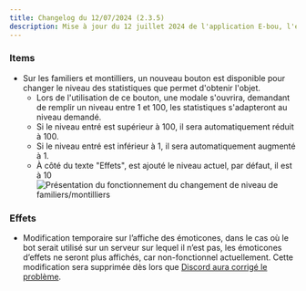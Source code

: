 ```yaml
---
title: Changelog du 12/07/2024 (2.3.5)
description: Mise à jour du 12 juillet 2024 de l'application E-bou, l'encyclopédie DOFUS la plus complète sur Discord.
---
```

### Items
- Sur les familiers et montilliers, un nouveau bouton est disponible pour changer le niveau des statistiques que permet d'obtenir l'objet.
   - Lors de l'utilisation de ce bouton, une modale s'ouvrira, demandant de remplir un niveau entre 1 et 100, les statistiques s'adapteront au niveau demandé.
   - Si le niveau entré est supérieur à 100, il sera automatiquement réduit à 100.
   - Si le niveau entré est inférieur à 1, il sera automatiquement augmenté à 1.
   - À côté du texte "Effets", est ajouté le niveau actuel, par défaut, il est à 10
![Présentation du fonctionnement du changement de niveau de familiers/montilliers](https://faareoh.fr/cdn/Discord_0pevS01YeH.gif)
### Effets
- Modification temporaire sur l’affiche des émoticones, dans le cas où le bot serait utilisé sur un serveur sur lequel il n’est pas, les émoticones d’effets ne seront plus affichés, car non-fonctionnel actuellement. Cette modification sera supprimée dès lors que [Discord aura corrigé le problème](https://github.com/discord/discord-api-docs/discussions/6972#discussioncomment-9954416).